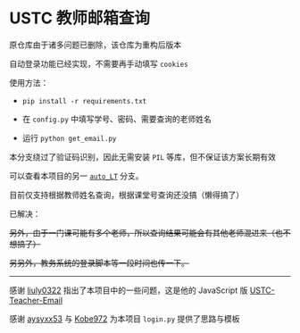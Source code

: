 # USTC 教师邮箱查询

原仓库由于诸多问题已删除，该仓库为重构后版本

自动登录功能已经实现，不需要再手动填写 `cookies` 

使用方法：

- `pip install -r requirements.txt`

- 在 `config.py` 中填写学号、密码、需要查询的老师姓名
- 运行 `python get_email.py` 

本分支绕过了验证码识别，因此无需安装 `PIL` 等库，但不保证该方案长期有效

可以查看本项目的另一 [`auto_LT`](https://github.com/txtxj/USTC-Teacher-Email/tree/auto_LT) 分支。

目前仅支持根据教师姓名查询，根据课堂号查询还没搞（懒得搞了）

已解决：

~~另外，由于一门课可能有多个老师，所以查询结果可能会有其他老师混进来（也不想搞了）~~

~~另另外，教务系统的登录脚本等一段时间也传一下。~~

---

感谢 [liuly0322](https://github.com/liuly0322) 指出了本项目中的一些问题，这是他的 JavaScript 版 [USTC-Teacher-Email](https://github.com/liuly0322/USTC-Teacher-Email)

感谢 [aysyxx53](https://github.com/aysyxx53) 与 [Kobe972](https://github.com/Kobe972) 为本项目 `login.py` 提供了思路与模板

